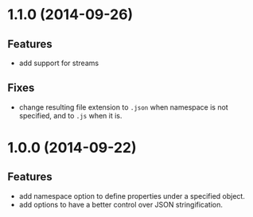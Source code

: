 # 1.1.0 (2014-09-26)

## Features

- add support for streams

## Fixes

- change resulting file extension to ```.json``` when namespace is not specified, and to ```.js```
when it is.


# 1.0.0 (2014-09-22)

## Features

- add namespace option to define properties under a specified object.
- add options to have a better control over JSON stringification.
